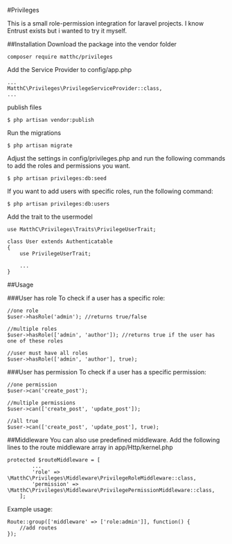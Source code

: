 #Privileges

This is a small role-permission integration for laravel projects. I know Entrust exists but i wanted to try it myself.

##Installation
Download the package into the vendor folder

```
composer require matthc/privileges
```

Add the Service Provider to config/app.php

```
...
MatthC\Privileges\PrivilegeServiceProvider::class,
...
```

publish files

```
$ php artisan vendor:publish
```

Run the migrations

```
$ php artisan migrate
```

Adjust the settings in config/privileges.php and run the following commands to add the roles and permissions you want.

```
$ php artisan privileges:db:seed
```

If you want to add users with specific roles, run the following command:

```
$ php artisan privileges:db:users
```

Add the trait to the usermodel

```
use MatthC\Privileges\Traits\PrivilegeUserTrait;

class User extends Authenticatable
{
    use PrivilegeUserTrait;
    
    ...
}
```

##Usage

###User has role
To check if a user has a specific role:

```
//one role
$user->hasRole('admin'); //returns true/false

//multiple roles
$user->hasRole(['admin', 'author']); //returns true if the user has one of these roles

//user must have all roles
$user->hasRole(['admin', 'author'], true);

```

###User has permission
To check if a user has a specific permission:

```
//one permission
$user->can('create_post');

//multiple permissions
$user->can(['create_post', 'update_post']);

//all true
$user->can(['create_post', 'update_post'], true);

```
##Middleware
You can also use predefined middleware. Add the following lines to the route middleware array in app/Http/kernel.php

```
protected $routeMiddleware = [
        ...
        'role' => \MatthC\Privileges\Middleware\PrivilegeRoleMiddleware::class,
        'permission' => \MatthC\Privileges\Middleware\PrivilegePermissionMiddleware::class,
    ];
```

Example usage:

```
Route::group(['middleware' => ['role:admin']], function() {
    //add routes
});
```
